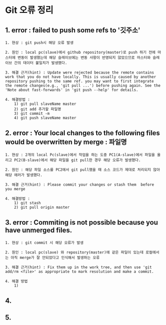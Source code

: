 # Git 오류 정리

## 1. error : failed to push some refs to '깃주소'

```
1. 현상 : git push시 해당 오류 발생

2. 원인 : local pc(slave)에서 github repository(master)로 push 하기 전에 마스터에 변동이 발생했는데 해당 슬레이브에는 변동 사항이 반영되지 않았으므로 마스터와 슬레이브 간의 데이터 불일치가 발생했다.

3. 해결 근거(hint) : Update were rejected because the remote contains  work that you do not have locally. This is usually caused by another repository pushing to the same ref. you may want to first integrate the remote changes(e.g., 'git pull ...') before pushing again. See the 'Note about fast-forwards' in 'git push --help' for details.

4. 해결방법 :
	1) git pull slaveName master
	2) git add 추가할 파일명 
	3) git commit -m 
	4) git push slaveName master
```

## 2.  error : Your local changes to the following files would be overwritten by merge : 파일명

```
1. 현상 : 2개의 local Pc(slave)에서 작업을 하는 도중 PC1(A-slave)에서 파일을 올리고 PC2(B-slave)에서 해당 파일을 git pull한 경우 해당 오류가 발생했다.

2. 원인 : 해당 파일 소스를 PC2에서 git pull했을 때 소스 코드가 제대로 처리되지 않아 해당 에러가 발생했다. 

3. 해결 근거(hint) : Please commit your changes or stash them  before you merge

4. 해결방법 :
	1) git stash
	2) git pull origin master
```



## 3. error : Commiting is not possible because you have unmerged files.

```
1. 현상 : git commit 시 해당 오류가 발생

2. 원인 : local pc(slave) 와 repository(master)에 같은 파일이 있는데 로컬에서는 아직 merge가 잘 안되었다고 인식해서 발생하는 오류

3. 해결 근거(hint) : Fix them up in the work tree, and then use 'git add/rm <file>' as appropriate to mark resolution and make a commit.

4. 해결 방법
	1) 
```



## 4.

## 5.

